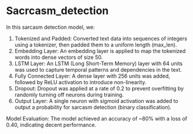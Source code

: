 # Sacrcasm_detection

In this sarcasm detection model, we:

  1. Tokenized and Padded: Converted text data into sequences of integers using a tokenizer, then padded them to a uniform length (max_len).
  2. Embedding Layer: An embedding layer is applied to map the tokenized words into dense vectors of size 50.
  3. LSTM Layer: An LSTM (Long Short-Term Memory) layer with 64 units was used to capture temporal patterns and dependencies in the text.
  4. Fully Connected Layer: A dense layer with 256 units was added, followed by ReLU activation to introduce non-linearity.
  5. Dropout: Dropout was applied at a rate of 0.2 to prevent overfitting by randomly turning off neurons during training.
  6.  Output Layer: A single neuron with sigmoid activation was added to output a probability for sarcasm detection (binary classification).

Model Evaluation: The model achieved an accuracy of ~80% with a loss of 0.40, indicating decent performance.
